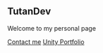 ## TutanDev

Welcome to my personal page

[Contact me](./CONTACT.md)          [Unity Portfolio](./UnityPortfolio.md)
